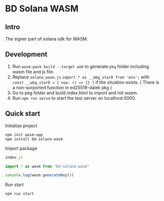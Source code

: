 # BD Solana WASM

## Intro

The signer part of solana sdk for WASM.

## Development

1. Run `wasm-pack build --target web` to generate `pkg` folder including wasm file and js file.
2. Replace `solana_wasm.js` `import * as __wbg_star0 from 'env';` with `const __wbg_star0 = { now: () => {} }` if the situation exists. ( There is a non-surported function in ed25519-dalek pkg )
3. Go to pkg folder and build index.html to import and init wasm.
4. Run `npm run serve` to start the test server on localhost:5000.

## Quick start

Initialize project

```
npm init wasm-app
npm install bd-solana-wasm
```

Import package
```javascript
index.js

import * as wasm from "bd-solana-wasm"

console.log(wasm.generateKey())
```

Run start
```
npm run start
```
